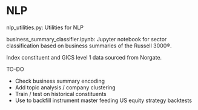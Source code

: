 # NLP

nlp_utilities.py: Utilities for NLP

business_summary_classifier.ipynb: Jupyter notebook for sector classification based on business summaries of the Russell 3000®. 

Index constituent and GICS level 1 data sourced from Norgate.

TO-DO
- Check business summary encoding
- Add topic analysis / company clustering
- Train / test on historical constituents
- Use to backfill instrument master feeding US equity strategy backtests